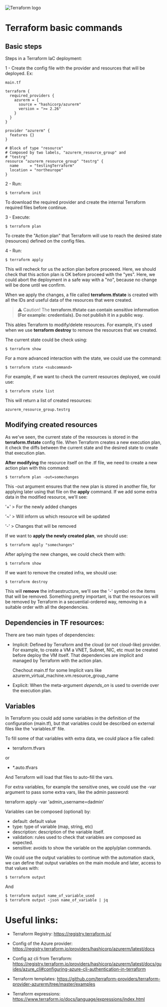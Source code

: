 ![Terraform logo](https://www.terraform.io/assets/images/logo-hashicorp-3f10732f.svg)

# Terraform basic commands

## Basic steps

Steps in a Terraform IaC deployment:

1 - Create the config file with the provider and resources that will be deployed. Ex:

`main.tf`

```
terraform {
  required_providers {
    azurerm = {
      source = "hashicorp/azurerm"
      version = ">= 2.26"
    }
  }
}

provider "azurerm" {
  features {}
}

# Block of type "resource"
# Composed by two labels, "azurerm_resource_group" and
# "testrg"
resource "azurerm_resource_group" "testrg" {
  name     = "testingTerraform"
  location = "northeurope"
}
```

2 - Run:
    
    $ terraform init

To download the required provider and create the internal Terraform required files before continue.

3 - Execute:
    
    $ terraform plan

To create the "Action plan" that Terraform will use to reach the desired state (resources) defined on the config files.

4 - Run:
    
    $ terraform apply

This will recheck for us the action plan before proceeed. Here, we should check that this action plan is OK before
proceed with the "yes". Here, we could abort the deployment in a safe way with a "no", because no change will be done
until we confirm.

When we apply the changes, a file called **terraform.tfstate** is created with all the IDs and useful data of the resources
that were created. 

> :warning: Caution! The **terraform.tfstate can contain sensitive information (For example: credentials). Do not publish it in a public way.**

This ables Terraform to modify/delete resources. For example, it's used when we use **terraform destroy** to remove the resources that we created.

The current state could be check using:

    $ terraform show

For a more advanced interaction with the state, we could use the command:
    
    $ terraform state <subcommand>

For example, if we want to check the current resources deployed, we could use:

    $ terraform state list

This will return a list of created resources:

```
azurerm_resource_group.testrg
```

## Modifying created resources

As we've seen, the current state of the resources is stored in the **terraform.tfstate** config file. When Terraform
creates a new execution plan, it check the diffs between the current state and the desired state to create that execution
plan.

**After modifying** the resource itself on the .tf file, we need to create a new action plan with this command:

    $ terraform plan -out=somechanges

This -out argument ensures that the new plan is stored in another file, for applying later using that file on the 
**apply** command. If we add some extra data in the modified resource, we'll see:

'+' > For the newly added changes

'~' > Will inform us which resource will be updated

'-' > Changes that will be removed

If we want to **apply the newly created plan**, we should use:

    $ terraform apply "somechanges"

After aplying the new changes, we could check them with:

    $ terraform show

If we want to remove the created infra, we should use:

    $ terraform destroy

This will **remove** the infraestructure, we'll see the '-' symbol
on the items that will be removed. Something pretty important, is that the resources will be removed by Terraform in a secuential-ordered way, removing in a suitable order with all the dependencies.

## Dependencies in TF resources:

There are two main types of dependencies:

- Implicit: Defined by Terraform and the cloud (or not cloud-like) provider. For example, to create a VM a VNET, Subnet, NIC, etc must be created before deploy the VM itself. That dependencies are implicit and managed by Terraform with the action plan.

    Chechout main.tf for some Implicit vars like azurerm_virtual_machine.vm.resource_group_name

- Explicit: When the meta-argument *depends_on* is used to override
over the execution plan.

## Variables

In Terraform you could add some variables in the definition of the configuration (main.tf), but that variables could be described on external files like the 'variables.tf' file.

To fill some of that variables with extra data, we could place a file called:

- terraform.tfvars

or

- *.auto.tfvars

And Terraform will load that files to auto-fill the vars.

For extra variables, for example the sensitive ones, we could use the -var argument to pass some extra vars, like the
admin password:

terraform apply -var 'admin_username=dadmin'

Variables can be composed (optional) by:

- default: default value
- type: type of variable (map, string, etc)
- description: description of the variable itself.
- validation: rules used to check that variables are composed as expected.
- sensitive: avoids to show the variable on the apply/plan commands.

We could use the output variables to continue with the automation stack, we can define that output variables on the main module and later, access to that values with:

    $ terraform output

And
    
    $ terraform output name_of_variable_used
    $ terraform output -json name_of_variable | jq

# Useful links:

- Terraform Registry: https://registry.terraform.io/

- Config of the Azure provider: https://registry.terraform.io/providers/hashicorp/azurerm/latest/docs

- Config az cli from Terraform: https://registry.terraform.io/providers/hashicorp/azurerm/latest/docs/guides/azure_cli#configuring-azure-cli-authentication-in-terraform

- Terraform templates: https://github.com/terraform-providers/terraform-provider-azurerm/tree/master/examples

- Terraform expressions: https://www.terraform.io/docs/language/expressions/index.html 